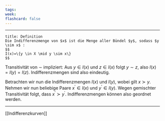 ```yaml
---
tags:
week:
flashcard: false
---
```

***

```ad-important
title: Definition
Die Indifferenzmenge von $x$ ist die Menge aller Bündel $y$, sodass $y \sim x$ :
$$
I(x)=\{y \in X \mid y \sim x\}
$$

```

Transitivität von $\sim$ impliziert: Aus $y \in I(x)$ und $z \in I(x)$ folgt $y \sim z$, also $I(x)=I(y)=I(z)$. Indifferenzmengen sind also eindeutig.

Betrachten wir nun die Indifferenzmengen $I(x)$ und $I(y)$, wobei gilt $x \succ y$. Nehmen wir nun beliebige Paare $x^{\prime} \in I(x)$ und $y^{\prime} \in I(y)$. Wegen gemischter Transitivität folgt, dass $x^{\prime} \succ y^{\prime}$. Indifferenzmengen können also geordnet werden.

***
[[Indifferenzkurven]]


